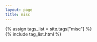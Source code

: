 ```yaml
---
layout: page
title: misc
---
```


{% assign tags_list = site.tags["misc"] %}  
{% include tag_list.html %}

